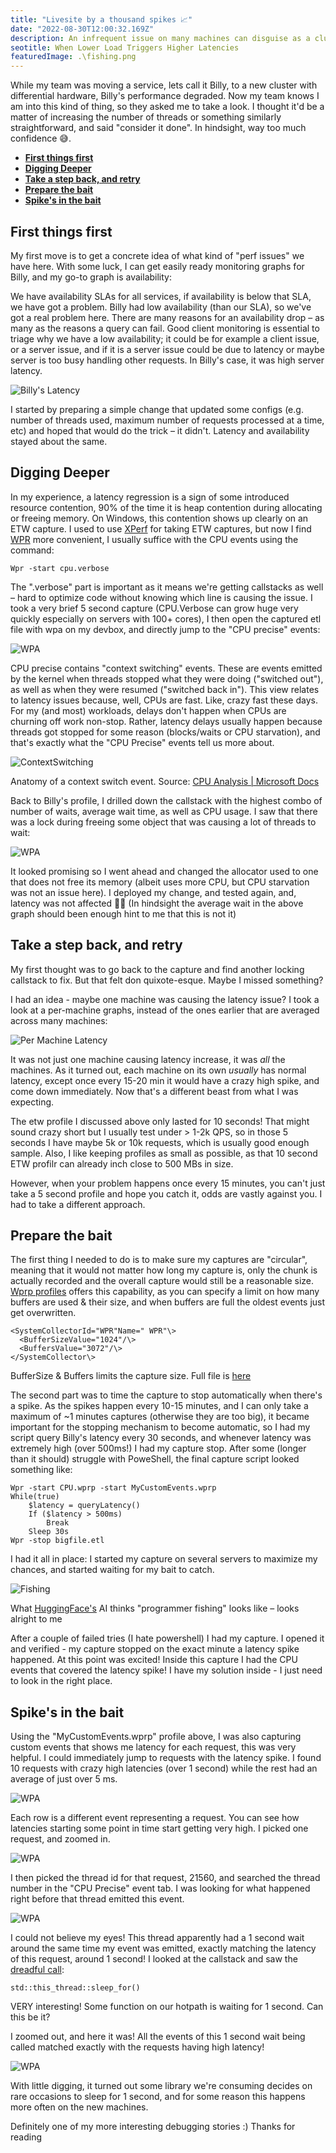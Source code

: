 ```yaml
---
title: "Livesite by a thousand spikes 📈"
date: "2022-08-30T12:00:32.169Z"
description: An infrequent issue on many machines can disguise as a cluster-wide issue.
seotitle: When Lower Load Triggers Higher Latencies
featuredImage: .\fishing.png
---
```


While my team was moving a service, lets call it Billy, to a new cluster with differential hardware, Billy's performance degraded. Now my team knows I am into this kind of thing, so they asked me to take a look. I thought it'd be a matter of increasing the number of threads or something similarly straightforward, and said "consider it done". In hindsight, way too much confidence 😅.

- [**First things first**](#first-things-first)
- [**Digging Deeper**](#digging-deeper)
- [**Take a step back, and retry**](#take-a-step-back-and-retry)
- [**Prepare the bait**](#prepare-the-bait)
- [**Spike's in the bait**](#spikes-in-the-bait)

## **First things first**

My first move is to get a concrete idea of what kind of "perf issues" we have here. With some luck, I can get easily ready monitoring graphs for Billy, and my go-to graph is availability:

We have availability SLAs for all services, if availability is below that SLA, we have got a problem. Billy had low availability (than our SLA), so we've got a real problem here. There are many reasons for an availability drop – as many as the reasons a query can fail. Good client monitoring is essential to triage why we have a low availability; it could be for example a client issue, or a server issue, and if it is a server issue could be due to latency or maybe server is too busy handling other requests. In Billy's case, it was high server latency.

![Billy's Latency](BillyLatency.png) 

I started by preparing a simple change that updated some configs (e.g. number of threads used, maximum number of requests processed at a time, etc) and hoped that would do the trick – it didn't. Latency and availability stayed about the same.

## **Digging Deeper**

In my experience, a latency regression is a sign of some introduced resource contention, 90% of the time it is heap contention during allocating or freeing memory. On Windows, this contention shows up clearly on an ETW capture. I used to use [XPerf]() for taking ETW captures, but now I find [WPR]() more convenient, I usually suffice with the CPU events using the command:

```
Wpr -start cpu.verbose
```

The ".verbose" part is important as it means we're getting callstacks as well – hard to optimize code without knowing which line is causing the issue. I took a very brief 5 second capture (CPU.Verbose can grow huge very quickly especially on servers with 100+ cores), I then open the captured etl file with wpa on my devbox, and directly jump to the "CPU precise" events:

![WPA](wpa1.png)

CPU precise contains "context switching" events. These are events emitted by the kernel when threads stopped what they were doing ("switched out"), as well as when they were resumed ("switched back in"). This view relates to latency issues because, well, CPUs are fast. Like, crazy fast these days. For my (and most) workloads, delays don't happen when CPUs are churning off work non-stop. Rather, latency delays usually happen because threads got stopped for some reason (blocks/waits or CPU starvation), and that's exactly what the "CPU Precise" events tell us more about.

![ContextSwitching](context_switch.jpg)

Anatomy of a context switch event. Source: [CPU Analysis | Microsoft Docs](https://docs.microsoft.com/en-us/windows-hardware/test/wpt/cpu-analysis)

Back to Billy's profile, I drilled down the callstack with the highest combo of number of waits, average wait time, as well as CPU usage. I saw that there was a lock during freeing some object that was causing a lot of threads to wait:

![WPA](wpa2.png)

It looked promising so I went ahead and changed the allocator used to one that does not free its memory (albeit uses more CPU, but CPU starvation was not an issue here). I deployed my change, and tested again, and, latency was not affected 🤷‍♂️ (In hindsight the average wait in the above graph should been enough hint to me that this is not it)

## **Take a step back, and retry**

My first thought was to go back to the capture and find another locking callstack to fix. But that felt don quixote-esque. Maybe I missed something?

I had an idea - maybe one machine was causing the latency issue? I took a look at a per-machine graphs, instead of the ones earlier that are averaged across many machines:

![Per Machine Latency](per_machine_latency.png)

It was not just one machine causing latency increase, it was _all_ the machines. As it turned out, each machine on its own _usually_ has normal latency, except once every 15-20 min it would have a crazy high spike, and come down immediately. Now that's a different beast from what I was expecting.

The etw profile I discussed above only lasted for 10 seconds! That might sound crazy short but I usually test under \> 1-2k QPS, so in those 5 seconds I have maybe 5k or 10k requests, which is usually good enough sample. Also, I like keeping profiles as small as possible, as that 10 second ETW profilr can already inch close to 500 MBs in size.

However, when your problem happens once every 15 minutes, you can't just take a 5 second profile and hope you catch it, odds are vastly against you. I had to take a different approach.

## **Prepare the bait**

The first thing I needed to do is to make sure my captures are "circular", meaning that it would not matter how long my capture is, only the chunk is actually recorded and the overall capture would still be a reasonable size. [Wprp profiles](https://docs.microsoft.com/en-us/windows-hardware/test/wpt/authoring-recording-profiles) offers this capability, as you can specify a limit on how many buffers are used & their size, and when buffers are full the oldest events just get overwritten.

```
<SystemCollectorId="WPR"Name=" WPR"\>
  <BufferSizeValue="1024"/\>
  <BuffersValue="3072"/\>
</SystemCollector\>
```

BufferSize & Buffers limits the capture size. Full file is [here](github)

The second part was to time the capture to stop automatically when there's a spike. As the spikes happen every 10-15 minutes, and I can only take a maximum of ~1 minutes captures (otherwise they are too big), it became important for the stopping mechanism to become automatic, so I had my script query Billy's latency every 30 seconds, and whenever latency was extremely high (over 500ms!) I had my capture stop. After some (longer than it should) struggle with PoweShell, the final capture script looked something like:

```
Wpr -start CPU.wprp -start MyCustomEvents.wprp
While(true)
    $latency = queryLatency()
    If ($latency > 500ms)
        Break
    Sleep 30s
Wpr -stop bigfile.etl
```

I had it all in place: I started my capture on several servers to maximize my chances, and started waiting for my bait to catch.

![Fishing](fishing.png)

What [HuggingFace's](https://huggingface.co/) AI thinks "programmer fishing" looks like – looks alright to me

After a couple of failed tries (I hate powershell) I had my capture. I opened it and verified - my capture stopped on the exact minute a latency spike happened. At this point was excited! Inside this capture I had the CPU events that covered the latency spike! I have my solution inside - I just need to look in the right place.

## **Spike's in the bait**

Using the "MyCustomEvents.wprp" profile above, I was also capturing custom events that shows me latency for each request, this was very helpful. I could immediately jump to requests with the latency spike. I found 10 requests with crazy high latencies (over 1 second) while the rest had an average of just over 5 ms.

![WPA](wpa3.png)

Each row is a different event representing a request. You can see how latencies starting some point in time start getting very high. I picked one request, and zoomed in.

![WPA](wpa4.png)

I then picked the thread id for that request, 21560, and searched the thread number in the "CPU Precise" event tab. I was looking for what happened right before that thread emitted this event.

![WPA](wpa5.png)

I could not believe my eyes! This thread apparently had a 1 second wait around the same time my event was emitted, exactly matching the latency of this request, around 1 second! I looked at the callstack and saw the [dreadful call](https://en.cppreference.com/w/cpp/thread/sleep_for):

```
std::this_thread::sleep_for()
```

VERY interesting! Some function on our hotpath is waiting for 1 second. Can this be it?

I zoomed out, and here it was! All the events of this 1 second wait being called matched exactly with the requests having high latency!

![WPA](wpa6.png)

With little digging, it turned out some library we're consuming decides on rare occasions to sleep for 1 second, and for some reason this happens more often on the new machines.

Definitely one of my more interesting debugging stories :) Thanks for reading